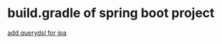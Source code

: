 # build.gradle of spring boot project

[add querydsl for jpa](https://github.com/yhtps/unorganized-snippets/blob/main/groovy-spring/build-gradle/querydsl.md)
